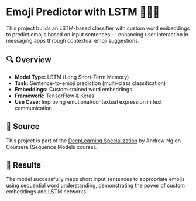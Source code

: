 # Emoji Predictor with LSTM 🤖😊🔥

This project builds an LSTM-based classifier with custom word embeddings to predict emojis based on input sentences — enhancing user interaction in messaging apps through contextual emoji suggestions.

## 🔍 Overview

- **Model Type:** LSTM (Long Short-Term Memory)
- **Task:** Sentence-to-emoji prediction (multi-class classification)
- **Embeddings:** Custom-trained word embeddings
- **Framework:** TensorFlow & Keras
- **Use Case:** Improving emotional/contextual expression in text communication

## 📘 Source

This project is part of the [DeepLearning Specialization](https://www.coursera.org/specializations/deep-learning) by Andrew Ng on Coursera (Sequence Models course).

## 🚀 Results

The model successfully maps short input sentences to appropriate emojis using sequential word understanding, demonstrating the power of custom embeddings and LSTM networks.

